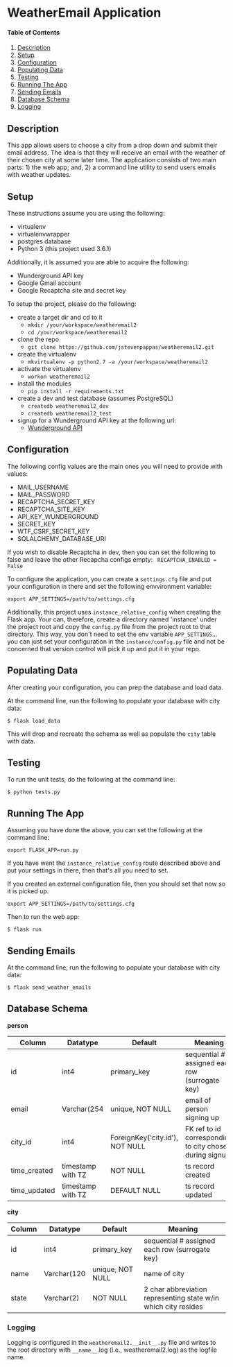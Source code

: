 # WeatherEmail Application

#### Table of Contents

1. [Description](#description)
2. [Setup](#setup)
3. [Configuration](#configuration)
4. [Populating Data](#populating-data)
5. [Testing](#testing)
6. [Running The App](#running-the-app)
7. [Sending Emails](#sending-emails)
8. [Database Schema](#database-schema)
9. [Logging](#logging)

## Description

This app allows users to choose a city from a drop down and submit their email address.
The idea is that they will receive an email with the weather of their chosen city at some later time.
The application consists of two main parts: 1) the web app; and, 2) a command line utility to send users emails with weather updates.


## Setup
These instructions assume you are using the following:
* virtualenv
* virtualenvwrapper
* postgres database
* Python 3 (this project used 3.6.1)

Additionally, it is assumed you are able to acquire the following:
* Wunderground API key
* Google Gmail account
* Google Recaptcha site and secret key


To setup the project, please do the following:
* create a target dir and cd to it
    * ```mkdir /your/workspace/weatheremail2```
    * ```cd /your/workspace/weatheremail2```
* clone the repo
    * ```git clone https://github.com/jstevenpappas/weatheremail2.git```
* create the virtualenv
    * ```mkvirtualenv -p python2.7 -a /your/workspace/weatheremail2```
* activate the virtualenv
    * ```workon weatheremail2```
* install the modules
    * ```pip install -r requirements.txt```
* create a dev and test database (assumes PostgreSQL)
    * ```createdb weatheremail2_dev```
    * ```createdb weatheremail2_test```
* signup for a Wunderground API key at the following url:
    * [Wunderground API](https://www.wunderground.com/weather/api/)




## Configuration

The following config values are the main ones you will need to provide with values:

* MAIL_USERNAME
* MAIL_PASSWORD
* RECAPTCHA_SECRET_KEY
* RECAPTCHA_SITE_KEY
* API_KEY_WUNDERGROUND
* SECRET_KEY
* WTF_CSRF_SECRET_KEY
* SQLALCHEMY_DATABASE_URI

If you wish to disable Recaptcha in dev, then you can set the following to false and leave the other Recapcha configs empty:
``` RECAPTCHA_ENABLED = False```

To configure the application, you can create a ```settings.cfg``` file and  put your configuration in there and set the following envvironment variable:
```
export APP_SETTINGS=/path/to/settings.cfg
```

Additionally, this project uses ```instance_relative_config``` when creating the Flask app.
Your can, therefore, create a directory named 'instance' under the project root and copy the ```config.py``` file from the project root to that directory.
This way, you don't need to set the env variable ```APP_SETTINGS```...  you can just set your configuration in the ```instance/config.py```  file and not be concerned that version control will pick it up and put it in your repo.


## Populating Data

After creating your configuration, you can prep the database and load data.

At the command line, run the following to populate your database with city data:
```
$ flask load_data
```

This will drop and recreate the schema as well as populate the ```city``` table with data.


## Testing

To run the unit tests, do the following at the command line:
```
$ python tests.py
```

## Running The App
Assuming you have done the above, you can set the following at the command line:

```
export FLASK_APP=run.py
```

If you have went the ```instance_relative_config``` route described above and put your settings in there, then that's all you need to set.

If you created an external configuration file, then you should set that now so it is picked up.
```
export APP_SETTINGS=/path/to/settings.cfg
```

Then to run the web app:
```
$ flask run
```

## Sending Emails

At the command line, run the following to populate your database with city data:
```
$ flask send_weather_emails
```

## Database Schema

**person**

| Column     | Datatype | Default | Meaning |
| ---      | ---       | ---     | ---      |
|id | int4 | primary_key |  sequential # assigned each row (surrogate key)          |
|email | Varchar(254 | unique, NOT NULL  |  email of person signing up      |
|city_id | int4 | ForeignKey('city.id'), NOT NULL |  FK ref to id corresponding to city chosen during signup      |
|time_created | timestamp with TZ | NOT NULL |  ts record created    |
|time_updated | timestamp with TZ | DEFAULT NULL |  ts record updated     |


**city**

| Column     | Datatype | Default | Meaning |
| ---      | ---       | ---     | ---      |
|id | int4 | primary_key |  sequential # assigned each row (surrogate key)          |
|name | Varchar(120 | unique, NOT NULL |  name of city     |
|state | Varchar(2) | NOT NULL | 2 char abbreviation representing state w/in which city resides      |


### Logging

Logging is configured in the ```weatheremail2.__init__.py``` file and writes to the root directory with ```__name__```.log (i.e., weatheremail2.log) as the logfile name. 


